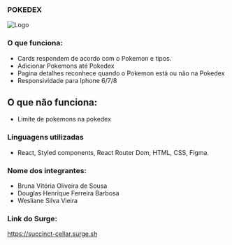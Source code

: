 ### POKEDEX

![Logo](https://user-images.githubusercontent.com/103120880/180627255-13f3e484-65cb-4af0-9a95-4902c96c72cd.svg)

### O que funciona:

- Cards respondem de acordo com o Pokemon e tipos.
- Adicionar Pokemons até Pokedex 
- Pagina detalhes reconhece quando o Pokemon está ou não na Pokedex
- Responsividade para Iphone 6/7/8

## O que não funciona: 

- Limite de pokemons na pokedex 

### Linguagens utilizadas

- React, Styled components, React Router Dom, HTML, CSS, Figma.

### Nome dos integrantes: 
- Bruna Vitória Oliveira de Sousa
- Douglas Henrique Ferreira Barbosa
- Wesliane Silva Vieira

### Link do Surge: 

https://succinct-cellar.surge.sh
